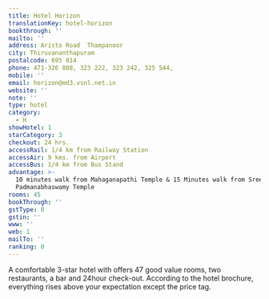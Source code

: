 ```yaml
---
title: Hotel Horizon
translationKey: hotel-horizon
bookthrough: ''
mailto: ''
address: Aristo Road  Thampanoor
city: Thiruvananthapuram
postalcode: 695 014
phone: 471-326 888, 323 222, 323 242, 325 544,
mobile: ''
email: horizon@md3.vsnl.net.in
website: ''
note: ''
type: hotel
category:
  - H
showHotel: 1
starCategory: 3
checkout: 24 hrs.
accessRail: 1/4 km from Railway Station
accessAir: 9 kms. from Airport
accessBus: 1/4 km from Bus Stand
advantage: >-
  10 minutes walk from Mahaganapathi Temple & 15 Minutes walk from Sree
  Padmanabhaswamy Temple
rooms: 45
bookThrough: ''
gstType: 0
gstin: ''
www: ''
web: 1
mailTo: ''
ranking: 0
---
```







A comfortable 3-star hotel with offers 47 good value rooms, two restaurants, a bar and 24hour check-out.  According to the hotel brochure, everything rises above your expectation except the price tag.